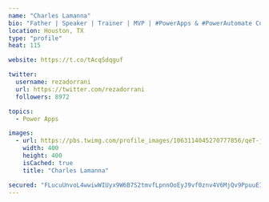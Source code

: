 ```yaml
---
name: "Charles Lamanna"
bio: "Father | Speaker | Trainer | MVP | #PowerApps & #PowerAutomate Community Super User | YouTuber Right-pointing triangle http://youtube.com/c/rezadorrani | Learn - Share - Clockwise rightwards and leftwards open circle arrows"
location: Houston, TX
type: "profile"
heat: 115

website: https://t.co/tAcqSdqguf

twitter:
  username: rezadorrani
  url: https://twitter.com/rezadorrani
  followers: 8972

topics:
  - Power Apps

images:
  - url: https://pbs.twimg.com/profile_images/1063114045270777856/qeT-jpWr_400x400.jpg
    width: 400
    height: 400
    isCached: true
    title: "Charles Lamanna"

secured: "FLucuUnvoL4wwiwWIUyx9W6B7S2tmvfLpnnOoEyJ9vf0znv4V6MjQv9PpuuEI5gqDAhmy3Slo3qIQLniGU0Jq1zNtDax2++AJjf9HE0PeysXReWn3GQQKSJFvBaFprWoQ5MzJg5yvkjiLJPclZxLZK/2tu3jPcF5sG6kETJfxCqKRs+EXGiO1GCfY94kwi1BGJIkHn2PEP78CG9KGMGtIYXhjNMcjwdqjDCoqQaMxFJPJYggPi9yCxssfT4Pi7FYXt+7KmBgyyM9F76UMFcFose6PbHR+mLj5tio+4gcnVrfoFxaAaQD38tUm3+hamt6xddgNQHBP4B5rQX0KvnD8AfmqoG6Ck32uJRMGYp2mzbMljTC10gSzM6rov9rPM9gvb8QFvS8auOmeSiVWar3iI7uPWOhxCct57f5yZ4Mup0=;jR+sxC2GA+xanSTsRjFDWg=="
---
```


